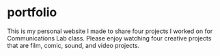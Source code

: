 # portfolio
This is my personal website I made to share four projects I worked on for Communications Lab class. Please enjoy watching four creative projects that are film, comic, sound, and video projects. 

